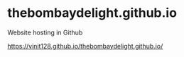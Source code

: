 # thebombaydelight.github.io
Website hosting in Github


https://vinit128.github.io/thebombaydelight.github.io/
